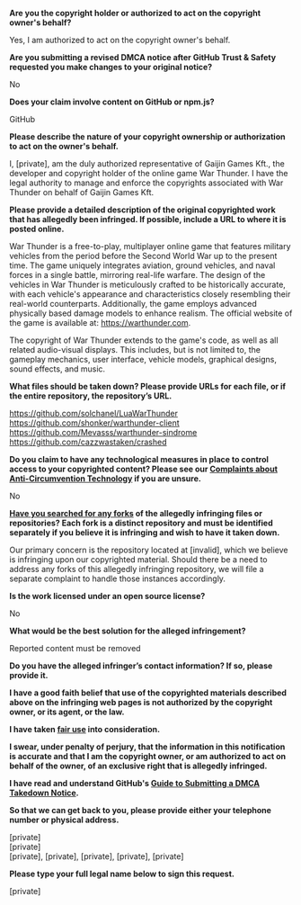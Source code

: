 **Are you the copyright holder or authorized to act on the copyright owner's behalf?**

Yes, I am authorized to act on the copyright owner's behalf.

**Are you submitting a revised DMCA notice after GitHub Trust & Safety requested you make changes to your original notice?**

No

**Does your claim involve content on GitHub or npm.js?**

GitHub

**Please describe the nature of your copyright ownership or authorization to act on the owner's behalf.**

I, [private], am the duly authorized representative of Gaijin Games Kft., the developer and copyright holder of the online game War Thunder. I have the legal authority to manage and enforce the copyrights associated with War Thunder on behalf of Gaijin Games Kft.

**Please provide a detailed description of the original copyrighted work that has allegedly been infringed. If possible, include a URL to where it is posted online.**

War Thunder is a free-to-play, multiplayer online game that features military vehicles from the period before the Second World War up to the present time. The game uniquely integrates aviation, ground vehicles, and naval forces in a single battle, mirroring real-life warfare. The design of the vehicles in War Thunder is meticulously crafted to be historically accurate, with each vehicle's appearance and characteristics closely resembling their real-world counterparts. Additionally, the game employs advanced physically based damage models to enhance realism. The official website of the game is available at: https://warthunder.com.

The copyright of War Thunder extends to the game's code, as well as all related audio-visual displays. This includes, but is not limited to, the gameplay mechanics, user interface, vehicle models, graphical designs, sound effects, and music.

**What files should be taken down? Please provide URLs for each file, or if the entire repository, the repository’s URL.**

https://github.com/solchanel/LuaWarThunder  
https://github.com/shonker/warthunder-client  
https://github.com/Mevasss/warthunder-sindrome  
https://github.com/cazzwastaken/crashed  

**Do you claim to have any technological measures in place to control access to your copyrighted content? Please see our <a href="https://docs.github.com/articles/guide-to-submitting-a-dmca-takedown-notice#complaints-about-anti-circumvention-technology">Complaints about Anti-Circumvention Technology</a> if you are unsure.**

No

**<a href="https://docs.github.com/articles/dmca-takedown-policy#b-what-about-forks-or-whats-a-fork">Have you searched for any forks</a> of the allegedly infringing files or repositories? Each fork is a distinct repository and must be identified separately if you believe it is infringing and wish to have it taken down.**

Our primary concern is the repository located at [invalid], which we believe is infringing upon our copyrighted material. Should there be a need to address any forks of this allegedly infringing repository, we will file a separate complaint to handle those instances accordingly.

**Is the work licensed under an open source license?**

No

**What would be the best solution for the alleged infringement?**

Reported content must be removed

**Do you have the alleged infringer’s contact information? If so, please provide it.**

**I have a good faith belief that use of the copyrighted materials described above on the infringing web pages is not authorized by the copyright owner, or its agent, or the law.**

**I have taken <a href="https://www.lumendatabase.org/topics/22">fair use</a> into consideration.**

**I swear, under penalty of perjury, that the information in this notification is accurate and that I am the copyright owner, or am authorized to act on behalf of the owner, of an exclusive right that is allegedly infringed.**

**I have read and understand GitHub's <a href="https://docs.github.com/articles/guide-to-submitting-a-dmca-takedown-notice/">Guide to Submitting a DMCA Takedown Notice</a>.**

**So that we can get back to you, please provide either your telephone number or physical address.**

[private]  
[private]  
[private], [private], [private], [private], [private]

**Please type your full legal name below to sign this request.**

[private]  
